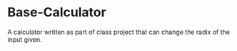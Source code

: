 # Base-Calculator

A calculator written as part of class project that can change the radix of the input given.
